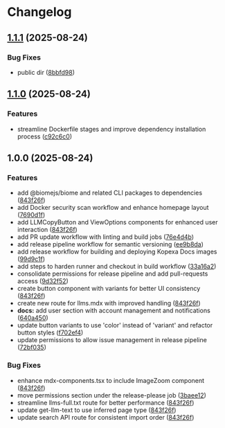 # Changelog

## [1.1.1](https://github.com/kopexa-grc/docs/compare/v1.1.0...v1.1.1) (2025-08-24)


### Bug Fixes

* public dir ([8bbfd98](https://github.com/kopexa-grc/docs/commit/8bbfd98f9f3e2d8268fe9f9b27f01de9cd76b191))

## [1.1.0](https://github.com/kopexa-grc/docs/compare/v1.0.0...v1.1.0) (2025-08-24)


### Features

* streamline Dockerfile stages and improve dependency installation process ([c92c6c0](https://github.com/kopexa-grc/docs/commit/c92c6c00d65a13ea5f250cc07a28c13159deda86))

## 1.0.0 (2025-08-24)


### Features

* add @biomejs/biome and related CLI packages to dependencies ([843f26f](https://github.com/kopexa-grc/docs/commit/843f26fa9ee549d6f3b40b722336929d72b2489b))
* add Docker security scan workflow and enhance homepage layout ([7690d1f](https://github.com/kopexa-grc/docs/commit/7690d1f7583861203d8e6ba0878b5f7ba1448731))
* add LLMCopyButton and ViewOptions components for enhanced user interaction ([843f26f](https://github.com/kopexa-grc/docs/commit/843f26fa9ee549d6f3b40b722336929d72b2489b))
* add PR update workflow with linting and build jobs ([76e4d4b](https://github.com/kopexa-grc/docs/commit/76e4d4b83aae332effd61533fc1906f20fb78912))
* add release pipeline workflow for semantic versioning ([ee9b8da](https://github.com/kopexa-grc/docs/commit/ee9b8da8248ede0c0438d2ecbf4cf74bea81c882))
* add release workflow for building and deploying Kopexa Docs images ([99d9c1f](https://github.com/kopexa-grc/docs/commit/99d9c1f3989449af9aed006f98bb74faeee782df))
* add steps to harden runner and checkout in build workflow ([33a16a2](https://github.com/kopexa-grc/docs/commit/33a16a2ef6e6bca80b283545ff0c446e3db29692))
* consolidate permissions for release pipeline and add pull-requests access ([9d32f52](https://github.com/kopexa-grc/docs/commit/9d32f52c9f9b48449634d0a7017c25a4ed6d1b3e))
* create button component with variants for better UI consistency ([843f26f](https://github.com/kopexa-grc/docs/commit/843f26fa9ee549d6f3b40b722336929d72b2489b))
* create new route for llms.mdx with improved handling ([843f26f](https://github.com/kopexa-grc/docs/commit/843f26fa9ee549d6f3b40b722336929d72b2489b))
* **docs:** add user section with account management and notifications ([640a450](https://github.com/kopexa-grc/docs/commit/640a450459fc53e41682e24cb0949cf1b990f5f5))
* update button variants to use 'color' instead of 'variant' and refactor button styles ([f702ef4](https://github.com/kopexa-grc/docs/commit/f702ef46316364dc6ae51fca0000b9c9b5d29473))
* update permissions to allow issue management in release pipeline ([72bf035](https://github.com/kopexa-grc/docs/commit/72bf03593103716b0fd092e05363c7786e2ea164))


### Bug Fixes

* enhance mdx-components.tsx to include ImageZoom component ([843f26f](https://github.com/kopexa-grc/docs/commit/843f26fa9ee549d6f3b40b722336929d72b2489b))
* move permissions section under the release-please job ([3baee12](https://github.com/kopexa-grc/docs/commit/3baee12d857c1c4e7ef64c87ca7655af9d938c93))
* streamline llms-full.txt route for better performance ([843f26f](https://github.com/kopexa-grc/docs/commit/843f26fa9ee549d6f3b40b722336929d72b2489b))
* update get-llm-text to use inferred page type ([843f26f](https://github.com/kopexa-grc/docs/commit/843f26fa9ee549d6f3b40b722336929d72b2489b))
* update search API route for consistent import order ([843f26f](https://github.com/kopexa-grc/docs/commit/843f26fa9ee549d6f3b40b722336929d72b2489b))
